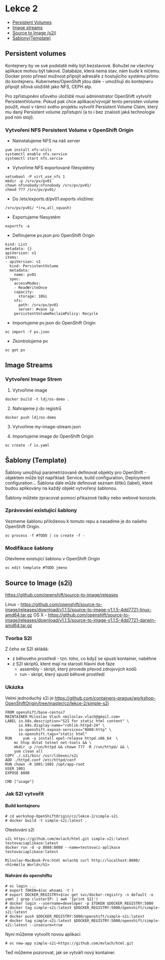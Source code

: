 # Lekce 2


* [Persistent Volumes](##Persistent-volumes)
* [Image streams](##Image-streams)
* [Source to Image (s2i)](##Source-to-Image-(s2i))
* [Šablony(Template)](##Šablony-(Template))

## Persistent volumes
Kontejnery by ve své podstatě měly být bezstavové. Bohužel ne všechny aplikace mohou být takové. Databáze, která nemá stav, nám bude k ničemu. Docker proto přinesl možnost připojit adresáře z hostujícího systému přímo do kontejneru. Kubernetes/OpenShift jdou dále - umožňují do kontejneru připojít síťová uložiště jako NFS, CEPH atp.

Pro zpřístupnění síťového úložiště musí administrátor OpenShift vytvořit PersistentVolume. Pokud pak chce aplikace/vývojář tento persisten volume použít, musí v rámci svého projektu vytvořit Persistent Volume Claim, který mu daný Persistent volume zpřístupní (a to i bez znalosti jaká technologie pod ním stojí).

### Vytvoření NFS Persistent Volume v OpenShift Origin

* Nainstalujeme NFS na náš server
```
yum install nfs-utils
systemctl enable nfs.service
systemctl start nfs.sercie
```

* Vytvoříme NFS exportované filesystémy
```
setsebool -P virt_use_nfs 1
mkdir -p /srv/pv/pv01
chown nfsnobody:nfsnobody /srv/pv/pv01/
chmod 777 /srv/pv/pv01/
```

* Do /etx/exports.d/pv01.exports vložíme:
```
/srv/pv/pv01/ *(rw,all_squash)
```

* Exportujeme filesystém
```
exportfs -a
```

* Definujeme pv.json pro OpenShift Origin
```
kind: List
metadata: {}
apiVersion: v1
items:
- apiVersion: v1
  kind: PersistentVolume
  metadata:
    name: pv01
  spec:
    accessModes:
    - ReadWriteOnce
    capacity:
      storage: 10Gi
    nfs:
      path: /srv/pv/pv01
      server: #vase ip
    persistentVolumeReclaimPolicy: Recycle
```

* Importujeme pv.json do OpenShift Origin
```
oc import -f pv.json
```

* Zkontrolujeme pv
```
oc get pv
```


## Image Streams

### Vytvoření Image Strem

1. Vytvoříme image
```
docker build -t ldj/os-demo .
```

2. Nahrajeme ji do registrů
```
docker push ldj/os-demo
```

3. Vytvoříme my-image-stream.json


4. Importujeme image do OpenShift Origin
```
oc create -f is.yaml
```



## Šablony (Template)
Šablony umožňují parametrizovaně definovat objekty pro OpenShift - objektem může být například: Service, build configuration, Deployment configuration... Šablona dále může definovat seznam štítků (label), které budou aplikovány na každý objekt vytvořený šablonou.

Šablony můžete zpracovat pomocí přikazové řádky nebo webové konzole.


### Zprávování existující šablony
Vezmeme šablonu přiloženou k tomuto repu a nasadíme je do našeho OpenShift Origin.
```
oc process -f #TODO | co create -f -
```

### Modifikace šablony
Otevřeme existující šablonu v OpenShift Origin
```
oc edit template #TODO jmeno
```
## Source to Image (s2i)

https://github.com/openshift/source-to-image/releases

Linux - https://github.com/openshift/source-to-image/releases/download/v1.1.5/source-to-image-v1.1.5-4dd7721-linux-amd64.tar.gz
OS X - https://github.com/openshift/source-to-image/releases/download/v1.1.5/source-to-image-v1.1.5-4dd7721-darwin-amd64.tar.gz

### Tvorba S2I

Z čeho se S2I skládá:
 - z běhového prostředí - tzn. toho, co když se spustí kontainer, naběhne
 - z S2I skriptů, které mají na starosti hlavní dvé fáze
   - assembly - skript, který provede převod zdrojových kódů 
   - run - skript, který spustí běhové prostředí

### Ukázka
Velmi jednoduchý s2i je https://github.com/containers-prague/workshop-OpenShiftOrigin/tree/master/cz/lekce-2/simple-s2i

```
FROM openshift/base-centos7
MAINTAINER Miloslav Vlach <miloslav.vlach@gmail.com>
LABEL io.k8s.description="S2I for static html content" \
      io.k8s.display-name="rohlik-httpd-24" \
      io.openshift.expose-services="8080:http" \
      io.openshift.tags="static html"
RUN 	yum -y install epel-release httpd.x86_64  \
	mc htop dstat telnet net-tools && \
	mkdir -p /run/httpd && chown 777 -R /run/httpd/ && \
	yum clean all
COPY ./.s2i/bin/ /usr/libexec/s2i
ADD ./httpd.conf /etc/httpd/conf
RUN chown -R 1001:1001 /opt/app-root
USER 1001
EXPOSE 8080

CMD ["usage"]
```

### Jak S2I vytvořit
#### Build kontajneru
```
# cd workshop-OpenShiftOrigin/cz/lekce-2/simple-s2i
# docker build -t simple-s2i:latest .
```

Otestování s2i
```
s2i https://github.com/mvlach/html.git simple-s2i:latest testovaciaplikace:latest
docker run -d -p 8080:8080 --name=testovaci-aplikace testovaciaplikace:latest

Miloslav-MacBook-Pro:html mvlach$ curl http://localhost:8080/
<h1>Hello World</h1>
```

#### Nahrání do openshiftu
```
# oc login ...
# export TOKEN=$(oc whoami -t )
# export DOCKER_REGISTRY=$(oc get svc/docker-registry -n default -o yaml | grep clusterIP: | awk '{print $2}')
# docker login --username=developer -p $TOKEN $DOCKER_REGISTRY:5000
# docker tag simple-s2i:latest $DOCKER_REGISTRY:5000/openshift/simple-s2i:latest
# docker push $DOCKER_REGISTRY:5000/openshift/simple-s2i:latest
# docker tag simple-s2i:latest $DOCKER_REGISTRY:5000/openshift/simple-s2i:latest --insecure=true
```

Nyní můžeme vytvořit novou aplikaci
```
# oc new-app simple-s2i~https://github.com/mvlach/html.git
```

Teď můžeme pozorovat, jak se vytváří nový kontainer.
